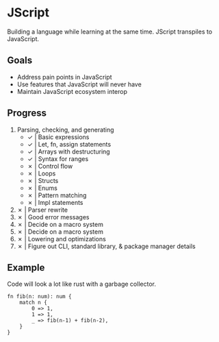 # JScript
Building a language while learning at the same time. JScript transpiles to JavaScript.

## Goals
- Address pain points in JavaScript
- Use features that JavaScript will never have
- Maintain JavaScript ecosystem interop

## Progress
1. Parsing, checking, and generating
    - ✓ | Basic expressions
    - ✓ | Let, fn, assign statements
    - ✓ | Arrays with destructuring
    - ✓ | Syntax for ranges
    - ✗ | Control flow
    - ✗ | Loops
    - ✗ | Structs
    - ✗ | Enums
    - ✗ | Pattern matching
    - ✗ | Impl statements
2. ✗ | Parser rewrite
3. ✗ | Good error messages
4. ✗ | Decide on a macro system
5. ✗ | Decide on a macro system
6. ✗ | Lowering and optimizations
7. ✗ | Figure out CLI, standard library, & package manager details

## Example
Code will look a lot like rust with a garbage collector.
```rus
fn fib(n: num): num {
    match n {
        0 => 1,
        1 => 1,
        _ => fib(n-1) + fib(n-2),
    }
}
```